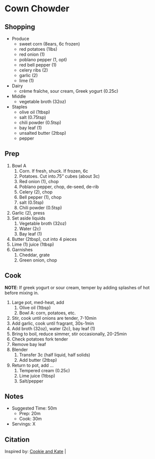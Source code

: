 # Cown Chowder

## Shopping

- Produce
    - sweet corn (8ears, 6c frozen)
    - red potatoes (1lbs)
    - red onion (1)
    - poblano pepper (1, opt)
    - red bell pepper (1)
    - celery ribs (2)
    - garlic (2)
    - lime (1)
- Dairy
    - crème fraîche, sour cream, Greek yogurt (0.25c)
- Middle
    - vegetable broth (32oz)
- Staples
    - olive oil (1tbsp)
    - salt (0.75tsp)
    - chili powder (0.5tsp)
    - bay leaf (1)
    - unsalted butter (2tbsp)
    - pepper

## Prep

1. Bowl A
    1. Corn. If fresh, shuck. If frozen, 6c
    1. Potatoes. Cut into.75” cubes (about 3c)
    1. Red onion (1), chop
    1. Poblano pepper, chop, de-seed, de-rib
    1. Celery (2), chop
    1. Bell pepper (1), chop
    1. salt (0.5tsp)
    1. Chili powder (0.5tsp)
1. Garlic (2), press
1. Set aside liquids
    1. Vegetable broth (32oz)
    1. Water (2c)
    1. Bay leaf (1)
1. Butter (2tbsp), cut into 4 pieces
1. Lime (1) juice (1tbsp)
1. Garnishes
    1. Cheddar, grate
    1. Green onion, chop

## Cook

__NOTE__: If greek yogurt or sour cream, temper by adding splashes of hot before
mixing in.

1. Large pot, med-heat, add
    1. Olive oil (1tbsp)
    1. Bowl A: corn, potatoes, etc.
1. Stir, cook until onions are tender, 7-10min
1. Add garlic, cook until fragrant, 30s-1min
1. Add broth (32oz), water (2c), bay leaf (1)
1. Bring to boil, reduce simmer, stir occasionally, 20-25min
1. Check potatoes fork tender
1. Remove bay leaf
1. Blender
    1. Transfer 3c (half liquid, half solids)
    1. Add butter (2tbsp)
1. Return to pot, add ...
    1. Tempered cream (0.25c)
    1. Lime juice (1tbsp)
    1. Salt/pepper

## Notes

- Suggested Time: 50m
    - Prep: 20m
    - Cook: 30m
- Servings: X

## Citation

Inspired by:
[Cookie and Kate](https://cookieandkate.com/vegetarian-corn-chowder-recipe/) |
